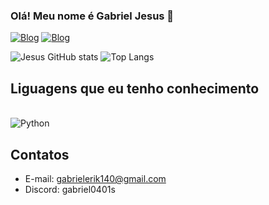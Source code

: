 
### Olá! Meu nome é Gabriel Jesus 🤙 

[![Blog](https://img.shields.io/badge/LinkedIn-0077B5?style=for-the-badge&logo=linkedin&logoColor=white)](https://www.linkedin.com/in/gabriel-jesus-4801b1275/)
[![Blog](https://img.shields.io/badge/Instagram-E4405F?style=for-the-badge&logo=instagram&logoColor=white)](https://www.instagram.com/gabriel_jesus_0401/#)

![Jesus GitHub stats](https://github-readme-stats.vercel.app/api?username=GBJ008&show_icons=true&theme=dark)
![Top Langs](https://github-readme-stats.vercel.app/api/top-langs/?username=GBJ008&layout=compact)

## Liguagens que eu tenho conhecimento 
<div style="display: inline-block"><br/>
<img align= 'center' alt='Python' src="https://img.shields.io/badge/Python-14354C?style=for-the-badge&logo=python&logoColor=white" />

</div>


## Contatos

- E-mail: gabrielerik140@gmail.com
- Discord: gabriel0401s

